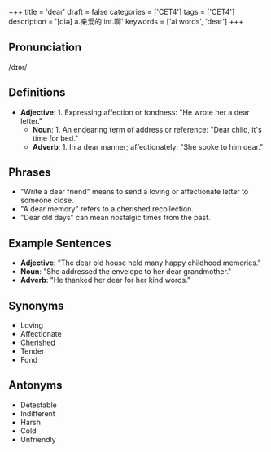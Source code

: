 +++
title = 'dear'
draft = false
categories = ['CET4']
tags = ['CET4']
description = '[diə] a.亲爱的 int.啊'
keywords = ['ai words', 'dear']
+++

## Pronunciation
/dɪər/

## Definitions
- **Adjective**: 1. Expressing affection or fondness: "He wrote her a dear letter." 
   - **Noun**: 1. An endearing term of address or reference: "Dear child, it's time for bed."
   - **Adverb**: 1. In a dear manner; affectionately: "She spoke to him dear."

## Phrases
- "Write a dear friend" means to send a loving or affectionate letter to someone close.
- "A dear memory" refers to a cherished recollection.
- "Dear old days" can mean nostalgic times from the past.

## Example Sentences
- **Adjective**: "The dear old house held many happy childhood memories."
- **Noun**: "She addressed the envelope to her dear grandmother."
- **Adverb**: "He thanked her dear for her kind words."

## Synonyms
- Loving
- Affectionate
- Cherished
- Tender
- Fond

## Antonyms
- Detestable
- Indifferent
- Harsh
- Cold
- Unfriendly
